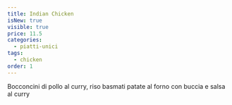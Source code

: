 ```yaml
---
title: Indian Chicken
isNew: true
visible: true
price: 11.5
categories:
  - piatti-unici
tags:
  - chicken
order: 1
---
```


Bocconcini di pollo al curry, riso basmati patate al forno con buccia e salsa al curry

